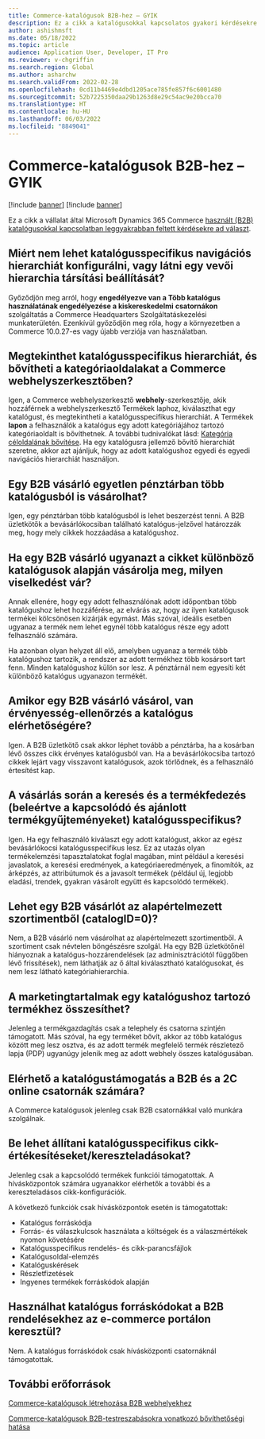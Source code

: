 ```yaml
---
title: Commerce-katalógusok B2B-hez – GYIK
description: Ez a cikk a katalógusokkal kapcsolatos gyakori kérdésekre ad Microsoft Dynamics 365 Commerce választ.
author: ashishmsft
ms.date: 05/18/2022
ms.topic: article
audience: Application User, Developer, IT Pro
ms.reviewer: v-chgriffin
ms.search.region: Global
ms.author: asharchw
ms.search.validFrom: 2022-02-28
ms.openlocfilehash: 0cd11b4469e4dbd1205ace785fe857f6c6001480
ms.sourcegitcommit: 52b7225350daa29b1263d8e29c54ac9e20bcca70
ms.translationtype: HT
ms.contentlocale: hu-HU
ms.lasthandoff: 06/03/2022
ms.locfileid: "8849041"
---
```

# <a name="commerce-catalogs-for-b2b-faq"></a>Commerce-katalógusok B2B-hez – GYIK

[!include [banner](includes/banner.md)]
[!include [banner](includes/preview-banner.md)]

Ez a cikk a vállalat által Microsoft Dynamics 365 Commerce [használt (B2B) katalógusokkal kapcsolatban leggyakrabban feltett kérdésekre ad választ](catalogs-b2b-sites.md).

## <a name="why-cant-i-configure-a-catalog-specific-navigation-hierarchy-or-see-an-option-to-associate-a-customer-hierarchy"></a>Miért nem lehet katalógusspecifikus navigációs hierarchiát konfigurálni, vagy látni egy vevői hierarchia társítási beállítását?

Győződjön meg arról, hogy **engedélyezve van a Több katalógus használatának engedélyezése a kiskereskedelmi** **csatornákon** szolgáltatás a Commerce Headquarters Szolgáltatáskezelési munkaterületén. Ezenkívül győződjön meg róla, hogy a környezetben a Commerce 10.0.27-es vagy újabb verziója van használatban.

## <a name="can-i-view-the-catalog-specific-hierarchy-and-enrich-category-pages-in-commerce-site-builder"></a>Megtekinthet katalógusspecifikus hierarchiát, és bővítheti a kategóriaoldalakat a Commerce webhelyszerkesztőben?

Igen, a Commerce webhelyszerkesztő **webhely**-szerkesztője, akik hozzáférnek a webhelyszerkesztő Termékek laphoz, kiválaszthat egy katalógust, és megtekintheti a katalógusspecifikus hierarchiát. A Termékek **lapon** a felhasználók a katalógus egy adott kategóriájához tartozó kategóriaoldalt is bővíthetnek. A további tudnivalókat lásd: [Kategória céloldalának bővítése](enrich-category-page.md). Ha egy katalógusra jellemző bővítő hierarchiát szeretne, akkor azt ajánljuk, hogy az adott katalógushoz egyedi és egyedi navigációs hierarchiát használjon.

## <a name="can-a-b2b-shopper-purchase-from-multiple-catalogs-in-a-single-checkout"></a>Egy B2B vásárló egyetlen pénztárban több katalógusból is vásárolhat?

Igen, egy pénztárban több katalógusból is lehet beszerzést tenni. A B2B üzletkötők a bevásárlókocsiban található katalógus-jelzővel határozzák meg, hogy mely cikkek hozzáadása a katalógushoz.

## <a name="if-a-b2b-shopper-purchases-the-same-item-from-different-catalogs-what-is-the-expected-behavior"></a>Ha egy B2B vásárló ugyanazt a cikket különböző katalógusok alapján vásárolja meg, milyen viselkedést vár?

Annak ellenére, hogy egy adott felhasználónak adott időpontban több katalógushoz lehet hozzáférése, az elvárás az, hogy az ilyen katalógusok termékei kölcsönösen kizárják egymást. Más szóval, ideális esetben ugyanaz a termék nem lehet egynél több katalógus része egy adott felhasználó számára.

Ha azonban olyan helyzet áll elő, amelyben ugyanaz a termék több katalógushoz tartozik, a rendszer az adott termékhez több kosársort tart fenn. Minden katalógushoz külön sor lesz. A pénztárnál nem egyesíti két különböző katalógus ugyanazon termékét.

## <a name="when-a-b2b-shopper-is-shopping-is-there-any-validation-for-catalog-availability"></a>Amikor egy B2B vásárló vásárol, van érvényesség-ellenőrzés a katalógus elérhetőségére?

Igen. A B2B üzletkötő csak akkor léphet tovább a pénztárba, ha a kosárban lévő összes cikk érvényes katalógusból van. Ha a bevásárlókocsiba tartozó cikkek lejárt vagy visszavont katalógusok, azok törlődnek, és a felhasználó értesítést kap.

## <a name="during-the-shopping-experience-are-search-and-product-discovery-including-related-and-recommended-product-collections-catalog-specific"></a>A vásárlás során a keresés és a termékfedezés (beleértve a kapcsolódó és ajánlott termékgyűjteményeket) katalógusspecifikus?

Igen. Ha egy felhasználó kiválaszt egy adott katalógust, akkor az egész bevásárlókocsi katalógusspecifikus lesz. Ez az utazás olyan termékelemzési tapasztalatokat foglal magában, mint például a keresési javaslatok, a keresési eredmények, a kategóriaeredmények, a finomítók, az árképzés, az attribútumok és a javasolt termékek (például új, legjobb eladási, trendek, gyakran vásárolt együtt és kapcsolódó termékek).

## <a name="can-a-b2b-shopper-purchase-from-the-default-assortment-catalogid0"></a>Lehet egy B2B vásárlót az alapértelmezett szortimentből (catalogID=0)?

Nem, a B2B vásárló nem vásárolhat az alapértelmezett szortimentből. A szortiment csak névtelen böngészésre szolgál. Ha egy B2B üzletkötőnél hiányoznak a katalógus-hozzárendelések (az adminisztrációtól függőben lévő frissítések), nem láthatják az ő által kiválasztható katalógusokat, és nem lesz látható kategóriahierarchia.

## <a name="can-marketing-content-be-curated-for-a-product-that-is-specific-to-a-catalog"></a>A marketingtartalmak egy katalógushoz tartozó termékhez összesíthet?

Jelenleg a termékgazdagítás csak a telephely és csatorna szintjén támogatott. Más szóval, ha egy terméket bővít, akkor az több katalógus között meg lesz osztva, és az adott termék megfelelő termék részletező lapja (PDP) ugyanúgy jelenik meg az adott webhely összes katalógusában.

## <a name="is-catalog-support-available-for-both-b2b-and-business-to-consumer-b2c-online-channels"></a>Elérhető a katalógustámogatás a B2B és a 2C online csatornák számára?

A Commerce katalógusok jelenleg csak B2B csatornákkal való munkára szolgálnak.

## <a name="can-we-set-up-catalog-specific-upsellcross-sell-items"></a>Be lehet állítani katalógusspecifikus cikk-értékesítéseket/kereszteladásokat?

Jelenleg csak a kapcsolódó termékek funkciói támogatottak. A hívásközpontok számára ugyanakkor elérhetők a további és a kereszteladásos cikk-konfigurációk.

A következő funkciók csak hívásközpontok esetén is támogatottak:

- Katalógus forráskódja
- Forrás- és válaszkulcsok használata a költségek és a válaszmértékek nyomon követésére
- Katalógusspecifikus rendelés- és cikk-parancsfájlok
- Katalógusoldal-elemzés
- Katalóguskérések
- Részletfizetések
- Ingyenes termékek forráskódok alapján

## <a name="can-we-use-catalog-source-codes-for-b2b-orders-through-the-e-commerce-portal"></a>Használhat katalógus forráskódokat a B2B rendelésekhez az e-commerce portálon keresztül?

Nem. A katalógus forráskódok csak hívásközponti csatornáknál támogatottak.

## <a name="additional-resources"></a>További erőforrások

[Commerce-katalógusok létrehozása B2B webhelyekhez](catalogs-b2b-sites.md)

[Commerce-katalógusok B2B-testreszabásokra vonatkozó bővíthetőségi hatása](catalogs-b2b-sites-dev.md)
